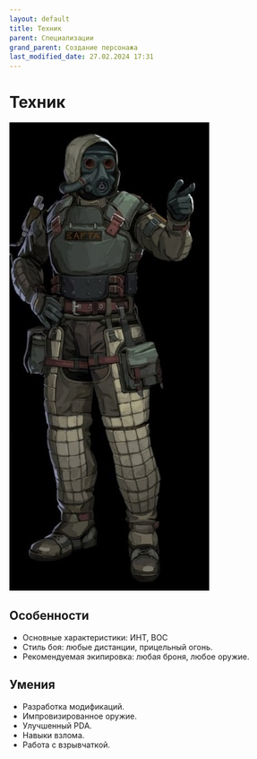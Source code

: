 ```yaml
---
layout: default
title: Техник
parent: Специализации
grand_parent: Создание персонажа
last_modified_date: 27.02.2024 17:31
---
```


# Техник

![tehnik.jpg](https://github.com/ivatar39/stalker-ttrpg/blob/main/assets/images/tehnik.jpg?raw=true)


## Особенности

- Основные характеристики: ИНТ, ВОС
- Стиль боя: любые дистанции, прицельный огонь.
- Рекомендуемая экипировка: любая броня, любое оружие.


## Умения

- Разработка модификаций.
- Импровизированное оружие.
- Улучшенный PDA.
- Навыки взлома.
- Работа с взрывчаткой.
